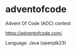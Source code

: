 # adventofcode

Advent Of Code (AOC) contest

https://adventofcode.com/

Language: Java (openjdk23)
